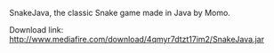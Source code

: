 SnakeJava, the classic Snake game made in Java by Momo.

Download link: http://www.mediafire.com/download/4qmyr7dtzt17im2/SnakeJava.jar
